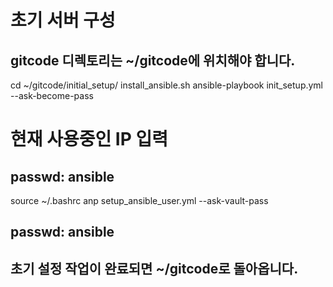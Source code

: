 # 초기 서버 구성 
## gitcode 디렉토리는 ~/gitcode에 위치해야 합니다.
cd ~/gitcode/initial_setup/
install_ansible.sh
ansible-playbook init_setup.yml --ask-become-pass
# 현재 사용중인 IP 입력

## passwd: ansible
source ~/.bashrc 
anp setup_ansible_user.yml --ask-vault-pass
## passwd: ansible

## 초기 설정 작업이 완료되면 ~/gitcode로 돌아옵니다.